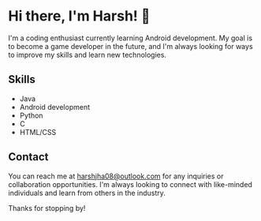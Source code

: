# Hi there, I'm Harsh! 👋

I'm a coding enthusiast currently learning Android development. My goal is to become a game developer in the future, and I'm always looking for ways to improve my skills and learn new technologies.

## Skills

- Java
- Android development
- Python
- C
- HTML/CSS

## Contact

You can reach me at harshjha08@outlook.com for any inquiries or collaboration opportunities. I'm always looking to connect with like-minded individuals and learn from others in the industry.

Thanks for stopping by!
